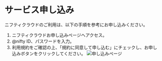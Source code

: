 # サービス申し込み
ニフティクラウドのご利用は、以下の手順を参考にお申し込みください。

1. ニフティクラウドお申し込みページへアクセス。
2. @nifty ID、パスワードを入力。
3. 利用規約をご確認の上、「規約に同意して申し込む」にチェックし、お申し込みボタンをクリックしてください。
![申し込みページ](http://cloud.nifty.com/help/images/singnup01.gif)